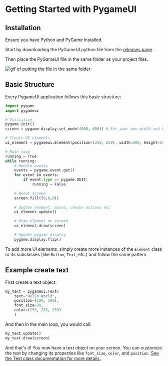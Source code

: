 # Getting Started with PygameUI

## Installation

Ensure you have Python and PyGame installed.

Start by downloading the PyGameUI python file from the [releases page](https://github.com/trymbf/pygameui/releases).

Then place the PyGameUI file in the same folder as your project files.

![gif of putting the file in the same folder](https://trymbf.github.io/pygameui/assets//gifs//add_pygameui.gif)

## Basic Structure

Every PygameUI application follows this basic structure:

```python
import pygame
import pygameui

# Initialize
pygame.init()
screen = pygame.display.set_mode((800, 600)) # Set your own width and height

# Create UI elements
ui_element = pygameui.Element(position=(250, 250), width=200, height=50)

# Main loop
running = True
while running:
    # Handle events
    events = pygame.event.get()
    for event in events:
        if event.type == pygame.QUIT:
            running = False

    # Reset screen
    screen.fill((0,0,0))
  
    # Update element, moves, checks actions etc
    ui_element.update()

    # Draw element on screen
    ui_element.draw(screen)

    # Update pygame display
    pygame.display.flip()
```

To add more UI elements, simply create more instances of the `Element` class or its subclasses (like `Button`, `Text`, etc.) and follow the same pattern.

## Example create text

First create a text object:

```python
my_text = pygameui.Text(
    text="Hello World", 
    position=(100, 100), 
    font_size=30, 
    color=(255, 255, 255)
    )
```

And then in the main loop, you would call:

```python
my_text.update()
my_text.draw(screen)
```

And that's it! You now have a text object on your screen. You can customize the text by changing its properties like `font_size`, `color`, and `position`. [See the Text class documentation for more details.](components/text.md)
